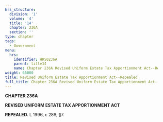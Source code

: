 ```yaml
---
hrs_structure:
  division: '1'
  volume: '4'
  title: '14'
  chapter: 236A
  section: ''
type: chapter
tags:
  - Government
menu:
  hrs:
    identifier: HRS0236A
    parent: title14
    name: Chapter 236A Revised Uniform Estate Tax Apportionment Act--Repealed
weight: 65000
title: Revised Uniform Estate Tax Apportionment Act--Repealed
full_title: Chapter 236A Revised Uniform Estate Tax Apportionment Act--Repealed
---
```

**CHAPTER 236A**

**REVISED UNIFORM ESTATE TAX APPORTIONMENT ACT**

**REPEALED.** L 1996, c 288, §7.